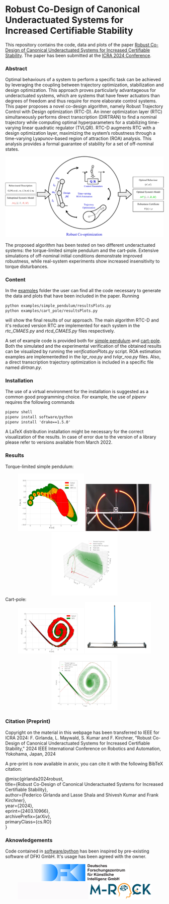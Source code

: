 # Robust Co-Design of Canonical Underactuated Systems for Increased Certifiable Stability

This repository contains the code, data and plots of the paper [Robust Co-Design of Canonical Underactuated Systems for Increased Certifiable Stability](https://dfki-ric-underactuated-lab.github.io/robust_codesign/). The paper has been submitted at the [ICRA 2024 Conference](https://2024.ieee-icra.org/).

### Abstract
Optimal behaviours of a system to perform a specific task can be achieved by leveraging the coupling between trajectory optimization, stabilization and design optimization. This approach proves particularly advantageous for underactuated systems, which are systems that have fewer actuators than degrees of freedom and thus require for more elaborate control systems. This paper proposes a novel co-design algorithm, namely Robust Trajectory Control with Design optimization
(RTC-D). An inner optimization layer (RTC) simultaneously performs direct transcription (DIRTRAN) to find a nominal trajectory while computing optimal hyperparameters for a stabilizing time-varying linear quadratic regulator (TVLQR). RTC-D augments RTC with a design optimization layer, maximizing the system’s robustness through a time-varying Lyapunov-based region of attraction (ROA) analysis. This analysis provides a formal guarantee of stability for a set of off-nominal states. 

</div>
<div align="center">
<img width="600" src="results/media/robustCodesign.png">
</div>
</div>

The proposed algorithm has been tested on two different underactuated systems: the torque-limited simple pendulum and the cart-pole. Extensive simulations of off-nominal initial conditions demonstrate improved robustness, while real-system experiments show increased insensitivity to torque disturbances.

### Content
In the [examples](examples) folder the user can find all the code necessary to generate the data and plots that have been included in the paper.
Running

    python examples/simple_pendulum/resultsPlots.py
    python examples/cart_pole/resultsPlots.py 

will show the final results of our approach. The main algorithm RTC-D and it's reduced version RTC are implemented for each system in the *rtc_CMAES.py* and *rtcd_CMAES.py* files respectively.

A set of example code is provided both for [simple pendulum](examples/simple_pendulum/) and [cart-pole](examples/cart_pole/). Both the simulated and the experimental verification of the obtained results can be visualized by running the *verificationPlots.py* script. ROA estimation examples are implementedted in the *lqr_roa.py* and *tvlqr_roa.py* files. Also, a direct transcription trajectory optimization is included in a specific file named *dirtran.py*.

### Installation
The use of a virtual environment for the installation is suggested as a common good programming choice. For example, the use of *pipenv* requires the following commands

    pipenv shell
    pipenv install software/python
    pipenv install 'drake==1.5.0'    
A LaTeX distribution installation might be necessary for the correct visualization of the results. In case of error due to the version of a library please refer to versions available from March 2022.

### Results
Torque-limited simple pendulum:
</div>
<div align="center">
<img width="210" src="results/media/RTCDpendulum.png">
<img width="210" src="results/media/realSPsystem.png">
<img width="210" src="results/media/RTCDpendulumVer.png">
</div>
</div>
Cart-pole:
<div align="center">
<img width="210" src="results/media/RTCcartpole.png">
<img width="210" src="results/media/realCPsystem.png">
<img width="210" src="results/media/RTCcartpoleVer.png">
</div>

### Citation (Preprint)

Copyright on the material in this webpage has been transferred to IEEE for ICRA 2024: F. Girlanda, L. Maywald, S. Kumar and F. Kirchner, "Robust Co-Design of Canonical Underactuated Systems for Increased Certifiable Stability," 2024 IEEE International Conference on Robotics and Automation, Yokohama, Japan, 2024 <!-- , doi: TBD . -->

A pre-print is now available in arxiv, you can cite it with the following BibTeX citation: 

@misc{girlanda2024robust,   
  title={Robust Co-Design of Canonical Underactuated Systems for Increased Certifiable Stability},   
  author={Federico Girlanda and Lasse Shala and Shivesh Kumar and Frank Kirchner},  
  year={2024},  
  eprint={2403.10966},  
  archivePrefix={arXiv},  
  primaryClass={cs.RO}  
  }

### Aknowledgements
Code contained in [software/python](software/python/) has been inspired by pre-existing software of DFKI GmbH. It's usage has been agreed with the owner. 


</div>
<div align="center">
  <img src="results/media/logo.svg" style="width:281px">
  <img src="results/media/ulab.gif" style="width:225px">
  <img src="results/media/MRock-Logo.png" style="width:198px">
</div>